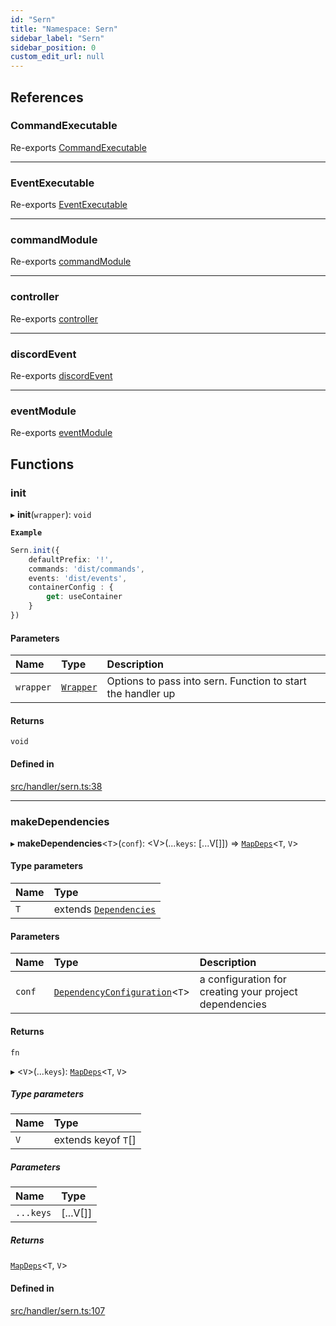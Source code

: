 ```yaml
---
id: "Sern"
title: "Namespace: Sern"
sidebar_label: "Sern"
sidebar_position: 0
custom_edit_url: null
---
```


## References

### CommandExecutable

Re-exports [CommandExecutable](../classes/CommandExecutable.md)

___

### EventExecutable

Re-exports [EventExecutable](../classes/EventExecutable.md)

___

### commandModule

Re-exports [commandModule](../modules.md#commandmodule-1)

___

### controller

Re-exports [controller](../modules.md#controller)

___

### discordEvent

Re-exports [discordEvent](../modules.md#discordevent)

___

### eventModule

Re-exports [eventModule](../modules.md#eventmodule-1)

## Functions

### init

▸ **init**(`wrapper`): `void`

**`Example`**

```ts title="src/index.ts"
Sern.init({
    defaultPrefix: '!',
    commands: 'dist/commands',
    events: 'dist/events',
    containerConfig : {
        get: useContainer
    }
})
```

#### Parameters

| Name | Type | Description |
| :------ | :------ | :------ |
| `wrapper` | [`Wrapper`](../interfaces/Wrapper.md) | Options to pass into sern.  Function to start the handler up |

#### Returns

`void`

#### Defined in

[src/handler/sern.ts:38](https://github.com/sern-handler/handler/blob/b641472/src/handler/sern.ts#L38)

___

### makeDependencies

▸ **makeDependencies**<`T`\>(`conf`): <V\>(...`keys`: [...V[]]) => [`MapDeps`](../modules.md#mapdeps)<`T`, `V`\>

#### Type parameters

| Name | Type |
| :------ | :------ |
| `T` | extends [`Dependencies`](../interfaces/Dependencies.md) |

#### Parameters

| Name | Type | Description |
| :------ | :------ | :------ |
| `conf` | [`DependencyConfiguration`](../interfaces/DependencyConfiguration.md)<`T`\> | a configuration for creating your project dependencies |

#### Returns

`fn`

▸ <`V`\>(...`keys`): [`MapDeps`](../modules.md#mapdeps)<`T`, `V`\>

##### Type parameters

| Name | Type |
| :------ | :------ |
| `V` | extends keyof `T`[] |

##### Parameters

| Name | Type |
| :------ | :------ |
| `...keys` | [...V[]] |

##### Returns

[`MapDeps`](../modules.md#mapdeps)<`T`, `V`\>

#### Defined in

[src/handler/sern.ts:107](https://github.com/sern-handler/handler/blob/b641472/src/handler/sern.ts#L107)
